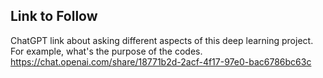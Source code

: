 ## Link to Follow
ChatGPT link about asking different aspects of this deep learning project. For example, what's the purpose of the codes.    
https://chat.openai.com/share/18771b2d-2acf-4f17-97e0-bac6786bc63c
